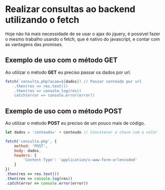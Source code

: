 # Realizar consultas ao backend utilizando o fetch
Hoje não há mais necessidade de se usar o ajax do jquery, é possível fazer o mesmo trabalho usando o fetch, que é nativo do javascript, e contar com as vantagens das promises.

## Exemplo de uso com o método GET
Ao utilizar o método **GET** eu preciso passar os dados por url.
```javascript
fetch(`consulta.php?acao=${dados}) // Passar conteúdo por url
    .then(res => res.text())
    .then(res => console.log(res))
    catch(error => console.error(error))
``` 

## Exemplo de uso com o método POST
Ao utilizar o método **POST** eu preciso de um pouco mais de código.
```javascript
let dados = 'conteudo=' + conteudo // Concatenar a chave com o valor

fetch('consulta.php', {
    method: 'POST',
    body: dados,
    headers: {
        'Content-Type': 'application/x-www-form-urlencoded'
    }
})
.then(res => res.text())
.then(res => console.log(res))
.catch(error => console.error(error))
``` 
